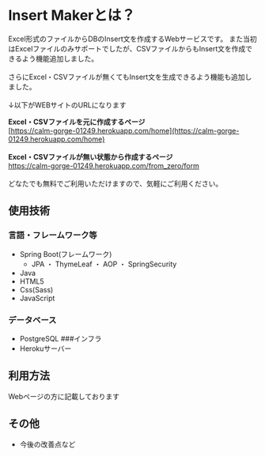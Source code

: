 # Insert Makerとは？
Excel形式のファイルからDBのInsert文を作成するWebサービスです。
また当初はExcelファイルのみサポートでしたが、CSVファイルからもInsert文を作成できるよう機能追加しました。  
<br>
さらにExcel・CSVファイルが無くてもInsert文を生成できるよう機能も追加しました。
<br><br>
↓以下がWEBサイトのURLになります  

**Excel・CSVファイルを元に作成するページ**  
[https://calm-gorge-01249.herokuapp.com/home](https://calm-gorge-01249.herokuapp.com/home)
<br><br>
**Excel・CSVファイルが無い状態から作成するページ**  
[https://calm-gorge-01249.herokuapp.com/from_zero/form
](https://calm-gorge-01249.herokuapp.com/from_zero/form)  
<br>
どなたでも無料でご利用いただけますので、気軽にご利用ください。
## 使用技術
### 言語・フレームワーク等
* Spring Boot(フレームワーク)
  * JPA ・ ThymeLeaf ・ AOP ・ SpringSecurity 
* Java
* HTML5
* Css(Sass)
* JavaScript
### データベース
* PostgreSQL
###インフラ
* Herokuサーバー

## 利用方法
Webページの方に記載しております

## その他
* 今後の改善点など